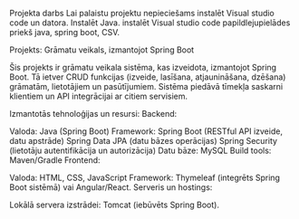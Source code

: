 Projekta darbs Lai palaistu projektu nepieciešams instalēt Visual studio code un datora. Instalēt Java. instalēt Visual studio code papildlejupielādes priekš java, spring boot, CSV.

Projekts: Grāmatu veikals, izmantojot Spring Boot

Šis projekts ir grāmatu veikala sistēma, kas izveidota, izmantojot Spring Boot. Tā ietver CRUD funkcijas (izveide, lasīšana, atjaunināšana, dzēšana) grāmatām, lietotājiem un pasūtījumiem. Sistēma piedāvā tīmekļa saskarni klientiem un API integrācijai ar citiem servisiem.

Izmantotās tehnoloģijas un resursi:
Backend:

Valoda: Java (Spring Boot)
Framework:
Spring Boot (RESTful API izveide, datu apstrāde)
Spring Data JPA (datu bāzes operācijas)
Spring Security (lietotāju autentifikācija un autorizācija)
Datu bāze: MySQL 
Build tools: Maven/Gradle
Frontend:

Valoda: HTML, CSS, JavaScript
Framework:
Thymeleaf (integrēts Spring Boot sistēmā) vai Angular/React.
Serveris un hostings:

Lokālā servera izstrādei: Tomcat (iebūvēts Spring Boot).
